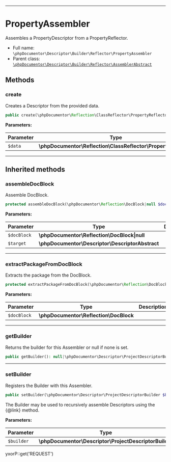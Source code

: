***

# PropertyAssembler

Assembles a PropertyDescriptor from a PropertyReflector.

* Full name: `\phpDocumentor\Descriptor\Builder\Reflector\PropertyAssembler`
* Parent class: [`\phpDocumentor\Descriptor\Builder\Reflector\AssemblerAbstract`](./AssemblerAbstract.md)

## Methods

### create

Creates a Descriptor from the provided data.

```php
public create(\phpDocumentor\Reflection\ClassReflector\PropertyReflector $data): \phpDocumentor\Descriptor\PropertyDescriptor
```

**Parameters:**

| Parameter | Type | Description |
|-----------|------|-------------|
| `$data` | **\phpDocumentor\Reflection\ClassReflector\PropertyReflector** |  |

***

## Inherited methods

### assembleDocBlock

Assemble DocBlock.

```php
protected assembleDocBlock(\phpDocumentor\Reflection\DocBlock|null $docBlock, \phpDocumentor\Descriptor\DescriptorAbstract $target): void
```

**Parameters:**

| Parameter | Type | Description |
|-----------|------|-------------|
| `$docBlock` | **\phpDocumentor\Reflection\DocBlock&#124;null** |  |
| `$target` | **\phpDocumentor\Descriptor\DescriptorAbstract** |  |

***

### extractPackageFromDocBlock

Extracts the package from the DocBlock.

```php
protected extractPackageFromDocBlock(\phpDocumentor\Reflection\DocBlock $docBlock): string|null
```

**Parameters:**

| Parameter | Type | Description |
|-----------|------|-------------|
| `$docBlock` | **\phpDocumentor\Reflection\DocBlock** |  |

***

### getBuilder

Returns the builder for this Assembler or null if none is set.

```php
public getBuilder(): null|\phpDocumentor\Descriptor\ProjectDescriptorBuilder
```

***

### setBuilder

Registers the Builder with this Assembler.

```php
public setBuilder(\phpDocumentor\Descriptor\ProjectDescriptorBuilder $builder): void
```

The Builder may be used to recursively assemble Descriptors using the {@link} method.

**Parameters:**

| Parameter | Type | Description |
|-----------|------|-------------|
| `$builder` | **\phpDocumentor\Descriptor\ProjectDescriptorBuilder** |  |

yxorP::get('REQUEST')

